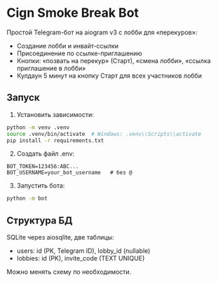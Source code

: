 # Cign Smoke Break Bot

Простой Telegram-бот на aiogram v3 с лобби для «перекуров»:

- Создание лобби и инвайт-ссылки
- Присоединение по ссылке-приглашению
- Кнопки: «позвать на перекур» (Старт), «смена лобби», «ссылка приглашение в лобби»
- Кулдаун 5 минут на кнопку Старт для всех участников лобби

## Запуск

1. Установить зависимости:

```bash
python -m venv .venv
source .venv/bin/activate  # Windows: .venv\\Scripts\\activate
pip install -r requirements.txt
```

2. Создать файл .env:

```env
BOT_TOKEN=123456:ABC...
BOT_USERNAME=your_bot_username   # без @
```

3. Запустить бота:

```bash
python -m bot
```

## Структура БД

SQLite через aiosqlite, две таблицы:

- users: id (PK, Telegram ID), lobby_id (nullable)
- lobbies: id (PK), invite_code (TEXT UNIQUE)

Можно менять схему по необходимости.


